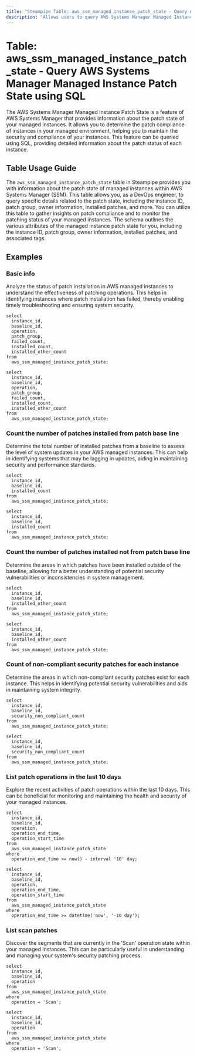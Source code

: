 ```yaml
---
title: "Steampipe Table: aws_ssm_managed_instance_patch_state - Query AWS Systems Manager Managed Instance Patch State using SQL"
description: "Allows users to query AWS Systems Manager Managed Instance Patch State to gather information about the patch state of managed instances. This includes the instance ID, patch group, owner information, installed patches, and more."
---
```


# Table: aws_ssm_managed_instance_patch_state - Query AWS Systems Manager Managed Instance Patch State using SQL

The AWS Systems Manager Managed Instance Patch State is a feature of AWS Systems Manager that provides information about the patch state of your managed instances. It allows you to determine the patch compliance of instances in your managed environment, helping you to maintain the security and compliance of your instances. This feature can be queried using SQL, providing detailed information about the patch status of each instance.

## Table Usage Guide

The `aws_ssm_managed_instance_patch_state` table in Steampipe provides you with information about the patch state of managed instances within AWS Systems Manager (SSM). This table allows you, as a DevOps engineer, to query specific details related to the patch state, including the instance ID, patch group, owner information, installed patches, and more. You can utilize this table to gather insights on patch compliance and to monitor the patching status of your managed instances. The schema outlines the various attributes of the managed instance patch state for you, including the instance ID, patch group, owner information, installed patches, and associated tags.

## Examples

### Basic info
Analyze the status of patch installation in AWS managed instances to understand the effectiveness of patching operations. This helps in identifying instances where patch installation has failed, thereby enabling timely troubleshooting and ensuring system security.

```sql+postgres
select
  instance_id,
  baseline_id,
  operation,
  patch_group,
  failed_count,
  installed_count,
  installed_other_count
from
  aws_ssm_managed_instance_patch_state;
```

```sql+sqlite
select
  instance_id,
  baseline_id,
  operation,
  patch_group,
  failed_count,
  installed_count,
  installed_other_count
from
  aws_ssm_managed_instance_patch_state;
```

### Count the number of patches installed from patch base line
Determine the total number of installed patches from a baseline to assess the level of system updates in your AWS managed instances. This can help in identifying systems that may be lagging in updates, aiding in maintaining security and performance standards.

```sql+postgres
select
  instance_id,
  baseline_id,
  installed_count
from
  aws_ssm_managed_instance_patch_state;
```

```sql+sqlite
select
  instance_id,
  baseline_id,
  installed_count
from
  aws_ssm_managed_instance_patch_state;
```

### Count the number of patches installed not from patch base line
Determine the areas in which patches have been installed outside of the baseline, allowing for a better understanding of potential security vulnerabilities or inconsistencies in system management.

```sql+postgres
select
  instance_id,
  baseline_id,
  installed_other_count
from
  aws_ssm_managed_instance_patch_state;
```

```sql+sqlite
select
  instance_id,
  baseline_id,
  installed_other_count
from
  aws_ssm_managed_instance_patch_state;
```

### Count of non-compliant security patches for each instance
Determine the areas in which non-compliant security patches exist for each instance. This helps in identifying potential security vulnerabilities and aids in maintaining system integrity.

```sql+postgres
select
  instance_id,
  baseline_id,
  security_non_compliant_count
from
  aws_ssm_managed_instance_patch_state;
```

```sql+sqlite
select
  instance_id,
  baseline_id,
  security_non_compliant_count
from
  aws_ssm_managed_instance_patch_state;
```

### List patch operations in the last 10 days
Explore the recent activities of patch operations within the last 10 days. This can be beneficial for monitoring and maintaining the health and security of your managed instances.

```sql+postgres
select
  instance_id,
  baseline_id,
  operation,
  operation_end_time,
  operation_start_time
from
  aws_ssm_managed_instance_patch_state
where
  operation_end_time >= now() - interval '10' day;
```

```sql+sqlite
select
  instance_id,
  baseline_id,
  operation,
  operation_end_time,
  operation_start_time
from
  aws_ssm_managed_instance_patch_state
where
  operation_end_time >= datetime('now', '-10 day');
```

### List scan patches
Discover the segments that are currently in the 'Scan' operation state within your managed instances. This can be particularly useful in understanding and managing your system's security patching process.

```sql+postgres
select
  instance_id,
  baseline_id,
  operation
from
  aws_ssm_managed_instance_patch_state
where
  operation = 'Scan';
```

```sql+sqlite
select
  instance_id,
  baseline_id,
  operation
from
  aws_ssm_managed_instance_patch_state
where
  operation = 'Scan';
```